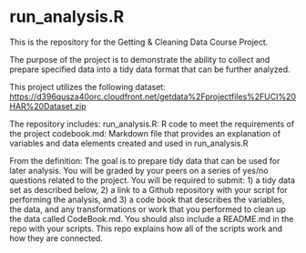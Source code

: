 run_analysis.R
==================
This is the repository for the Getting & Cleaning Data Course Project.

The purpose of the project is to demonstrate the ability to collect and prepare specified data into a tidy data format that can be further analyzed. 

This project utilizes the following dataset:
https://d396qusza40orc.cloudfront.net/getdata%2Fprojectfiles%2FUCI%20HAR%20Dataset.zip

The repository includes:
  run_analysis.R: R code to meet the requirements of the project
  codebook.md:    Markdown file that provides an explanation of variables and data elements created and used in run_analysis.R
  
From the definition:
The goal is to prepare tidy data that can be used for later analysis. You will be graded by your peers on a series of yes/no questions related to the project. You will be required to submit: 1) a tidy data set as described below, 2) a link to a Github repository with your script for performing the analysis, and 3) a code book that describes the variables, the data, and any transformations or work that you performed to clean up the data called CodeBook.md. You should also include a README.md in the repo with your scripts. This repo explains how all of the scripts work and how they are connected.
